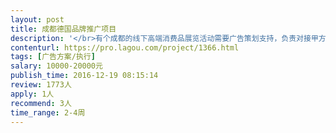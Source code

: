 ```yaml
---                
layout: post       
title: 成都德国品牌推广项目           
description: '</br>有个成都的线下高端消费品展览活动需要广告策划支持，负责对接甲方需求等，4月26日-27日参与甲方会谈，后续可持续支持项目推进。</br>要求有大型广告/公关公司一年以上经验，英语满足日常沟通需要，形象良好。</br>人员需在成都，可以参加甲方会谈。</br>'     
contenturl: https://pro.lagou.com/project/1366.html      
tags: [广告方案/执行]            
salary: 10000-20000元          
publish_time: 2016-12-19 08:15:14         
review: 1773人                   
apply: 1人                   
recommend: 3人                   
time_range: 2-4周              
---                 
```

